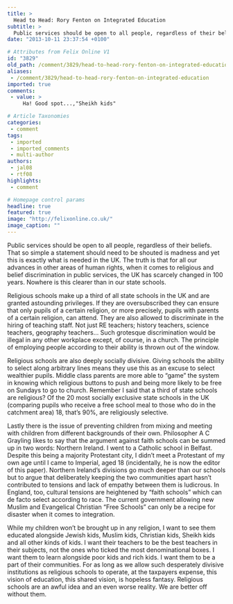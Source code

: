 ```yaml
---
title: >
  Head to Head: Rory Fenton on Integrated Education
subtitle: >
  Public services should be open to all people, regardless of their beliefs. That so simple a statement should need to be shouted is madness and yet this is exactly what is needed in the UK. The truth is that for all our advances in other areas of human rights, when it comes to religious and belief...
date: "2013-10-11 23:37:54 +0100"

# Attributes from Felix Online V1
id: "3829"
old_path: /comment/3829/head-to-head-rory-fenton-on-integrated-education
aliases:
 - /comment/3829/head-to-head-rory-fenton-on-integrated-education
imported: true
comments:
 - value: >
     Ha! Good spot...,"Sheikh kids"

# Article Taxonomies
categories:
 - comment
tags:
 - imported
 - imported_comments
 - multi-author
authors:
 - jal08
 - rtf08
highlights:
 - comment

# Homepage control params
headline: true
featured: true
image: "http://felixonline.co.uk/"
image_caption: ""
---
```


Public services should be open to all people, regardless of their beliefs. That so simple a statement should need to be shouted is madness and yet this is exactly what is needed in the UK. The truth is that for all our advances in other areas of human rights, when it comes to religious and belief discrimination in public services, the UK has scarcely changed in 100 years. Nowhere is this clearer than in our state schools.

Religious schools make up a third of all state schools in the UK and are granted astounding privileges. If they are oversubscribed they can ensure that only pupils of a certain religion, or more precisely, pupils with parents of a certain religion, can attend. They are also allowed to discriminate in the hiring of teaching staff. Not just RE teachers; history teachers, science teachers, geography teachers... Such grotesque discrimination would be illegal in any other workplace except, of course, in a church. The principle of employing people according to their ability is thrown out of the window.

Religious schools are also deeply socially divisive. Giving schools the ability to select along arbitrary lines means they use this as an excuse to select wealthier pupils. Middle class parents are more able to “game” the system in knowing which religious buttons to push and being more likely to be free on Sundays to go to church. Remember I said that a third of state schools are religious? Of the 20 most socially exclusive state schools in the UK (comparing pupils who receive a free school meal to those who do in the catchment area) 18, that’s 90%, are religiously selective.

Lastly there is the issue of preventing children from mixing and meeting with children from different backgrounds of their own. Philosopher A C Grayling likes to say that the argument against faith schools can be summed up in two words: Northern Ireland. I went to a Catholic school in Belfast. Despite this being a majority Protestant city, I didn’t meet a Protestant of my own age until I came to Imperial, aged 18 (incidentally, he is now the editor of this paper). Northern Ireland’s divisions go much deeper than our schools but to argue that deliberately keeping the two communities apart hasn’t contributed to tensions and lack of empathy between them is ludicrous. In England, too, cultural tensions are heightened by “faith schools” which can de facto select according to race. The current government allowing new Muslim and Evangelical Christian “Free Schools” can only be a recipe for disaster when it comes to integration.

While my children won’t be brought up in any religion, I want to see them educated alongside Jewish kids, Muslim kids, Christian kids, Sheikh kids and all other kinds of kids. I want their teachers to be the best teachers in their subjects, not the ones who ticked the most denominational boxes. I want them to learn alongside poor kids and rich kids. I want them to be a part of their communities. For as long as we allow such desperately divisive institutions as religious schools to operate, at the taxpayers expense, this vision of education, this shared vision, is hopeless fantasy. Religious schools are an awful idea and an even worse reality. We are better off without them.
